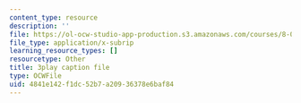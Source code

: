 ```yaml
---
content_type: resource
description: ''
file: https://ol-ocw-studio-app-production.s3.amazonaws.com/courses/8-01sc-classical-mechanics-fall-2016/4841e142f1dc52b7a20936378e6baf84_XeTsZhYHY_E.vtt
file_type: application/x-subrip
learning_resource_types: []
resourcetype: Other
title: 3play caption file
type: OCWFile
uid: 4841e142-f1dc-52b7-a209-36378e6baf84
---
```


